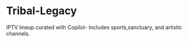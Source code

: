 # Tribal-Legacy
IPTV lineup curated with Copilot- Includes sports,sanctuary, and artistic channels.
